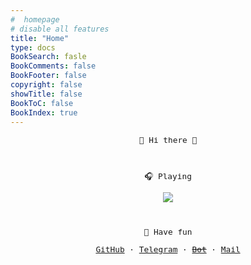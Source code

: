 ```yaml
--- 
#  homepage 
# disable all features
title: "Home"
type: docs
BookSearch: fasle
BookComments: false
BookFooter: false
copyright: false
showTitle: false
BookToC: false
BookIndex: true
---
```


<center style="font-family:monospace;font-size:0.8rem">
 <p>👏 Hi  there 👏</p>

<br/>

🎧️ Playing

![](https://spotify-github-profile.kittinanx.com/api/view?uid=313qmk4iek67zy3nzazka7flgdpq&cover_image=true&theme=novatorem&show_offline=false&background_color=000000&interchange=true&bar_color=ffffff&bar_color_cover=false)

<br/>

  🥳 Have fun

[GitHub](https://github.com/wangy325)    ·   [Telegram](https://t.me/wangy325)    · [~~Bot~~](https://t.me/wygemibot)  ·   [Mail](mailto:lavawangy@gmail.com)

<!-- 
todo:
    status
 -->
</center>

